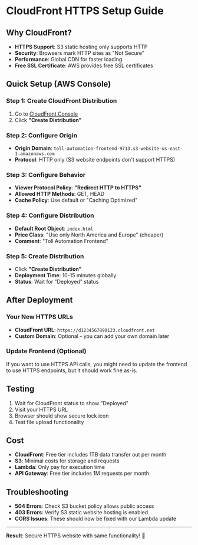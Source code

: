 # CloudFront HTTPS Setup Guide

## Why CloudFront?
- **HTTPS Support**: S3 static hosting only supports HTTP
- **Security**: Browsers mark HTTP sites as "Not Secure"
- **Performance**: Global CDN for faster loading
- **Free SSL Certificate**: AWS provides free SSL certificates

## Quick Setup (AWS Console)

### Step 1: Create CloudFront Distribution
1. Go to [CloudFront Console](https://console.aws.amazon.com/cloudfront/)
2. Click **"Create Distribution"**

### Step 2: Configure Origin
- **Origin Domain**: `toll-automation-frontend-9713.s3-website-us-east-1.amazonaws.com`
- **Protocol**: HTTP only (S3 website endpoints don't support HTTPS)

### Step 3: Configure Behavior
- **Viewer Protocol Policy**: **"Redirect HTTP to HTTPS"**
- **Allowed HTTP Methods**: GET, HEAD
- **Cache Policy**: Use default or "Caching Optimized"

### Step 4: Configure Distribution
- **Default Root Object**: `index.html`
- **Price Class**: "Use only North America and Europe" (cheaper)
- **Comment**: "Toll Automation Frontend"

### Step 5: Create Distribution
- Click **"Create Distribution"**
- **Deployment Time**: 10-15 minutes globally
- **Status**: Wait for "Deployed" status

## After Deployment

### Your New HTTPS URLs
- **CloudFront URL**: `https://d1234567890123.cloudfront.net`
- **Custom Domain**: Optional - you can add your own domain later

### Update Frontend (Optional)
If you want to use HTTPS API calls, you might need to update the frontend to use HTTPS endpoints, but it should work fine as-is.

## Testing
1. Wait for CloudFront status to show "Deployed"
2. Visit your HTTPS URL
3. Browser should show secure lock icon
4. Test file upload functionality

## Cost
- **CloudFront**: Free tier includes 1TB data transfer out per month
- **S3**: Minimal costs for storage and requests
- **Lambda**: Only pay for execution time
- **API Gateway**: Free tier includes 1M requests per month

## Troubleshooting
- **504 Errors**: Check S3 bucket policy allows public access
- **403 Errors**: Verify S3 static website hosting is enabled
- **CORS Issues**: These should now be fixed with our Lambda update

---

**Result**: Secure HTTPS website with same functionality! 🚀